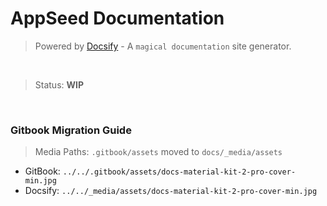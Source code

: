 # AppSeed Documentation

> Powered by [Docsify](https://docsify.js.org/#/) - A `magical documentation` site generator.

<br />

> Status: **WIP**

<br />

### Gitbook Migration Guide

> Media Paths: `.gitbook/assets` moved to `docs/_media/assets` 

- GitBook: `../../.gitbook/assets/docs-material-kit-2-pro-cover-min.jpg`
- Docsify: `../../_media/assets/docs-material-kit-2-pro-cover-min.jpg`
